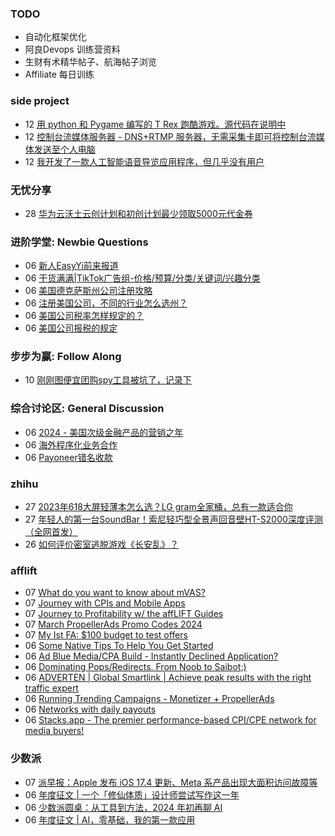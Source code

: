 ### TODO
-  自动化框架优化
-  阿良Devops 训练营资料
-  生财有术精华帖子、航海帖子浏览
-  Affiliate 每日训练

### side project
<!-- sideproject:START -->
-  12 [用 python 和 Pygame 编写的 T Rex 跑酷游戏。源代码在说明中](https://www.youtube.com/watch?v=pZySIXSelCA)
-  12 [控制台流媒体服务器 - DNS+RTMP 服务器，无需采集卡即可将控制台流媒体发送至个人电脑](https://github.com/Aioros/console-streaming-server)
-  12 [我开发了一款人工智能语音导览应用程序，但几乎没有用户](https://www.reddit.com/r/SideProject/comments/18gpp0e/ive_built_an_ai_audio_tour_app_but_have_almost_no/)<!-- sideproject:END -->


### 无忧分享
<!-- ruyo:START -->
-  28 [华为云沃土云创计划和初创计划最少领取5000元代金券](https://51.ruyo.net/18617.html)<!-- ruyo:END -->

### 进阶学堂: Newbie Questions
<!-- advertcn1:START -->
-  06 [新人EasyYi前来报道](https://www.advertcn.com/thread-114243-1-1.html)
-  06 [干货满满|TikTok广告组-价格/预算/分类/关键词/兴趣分类](https://www.advertcn.com/thread-114242-1-1.html)
-  06 [美国德克萨斯州公司注册攻略](https://www.advertcn.com/thread-114241-1-1.html)
-  06 [注册美国公司，不同的行业怎么选州？](https://www.advertcn.com/thread-114240-1-1.html)
-  06 [美国公司税率怎样规定的？](https://www.advertcn.com/thread-114238-1-1.html)
-  06 [美国公司报税的规定](https://www.advertcn.com/thread-114237-1-1.html)<!-- advertcn1:END -->

### 步步为赢: Follow Along
<!-- advertcn2:START -->
-  10 [刚刚图便宜团购spy工具被坑了，记录下](https://www.advertcn.com/thread-113954-1-1.html)<!-- advertcn2:END -->

### 综合讨论区: General Discussion
<!-- advertcn3:START -->
-  06 [2024 - 美国次级金融产品的营销之年](https://www.advertcn.com/thread-114244-1-1.html)
-  06 [海外程序化业务合作](https://www.advertcn.com/thread-114239-1-1.html)
-  06 [Payoneer错名收款](https://www.advertcn.com/thread-114233-1-1.html)<!-- advertcn3:END -->


### zhihu
<!-- zhihu:START -->
-  27 [2023年618大屏轻薄本怎么选？LG gram全家桶，总有一款适合你](http://zhuanlan.zhihu.com/p/632641888?utm_campaign=rss&utm_medium=rss&utm_source=rss&utm_content=title)
-  27 [年轻人的第一台SoundBar！索尼轻巧型全景声回音壁HT-S2000深度评测（全网首发）](http://zhuanlan.zhihu.com/p/630990296?utm_campaign=rss&utm_medium=rss&utm_source=rss&utm_content=title)
-  26 [如何评价密室逃脱游戏《长安乱》？](http://www.zhihu.com/question/563950552/answer/3045961312?utm_campaign=rss&utm_medium=rss&utm_source=rss&utm_content=title)<!-- zhihu:END -->

### afflift
<!-- afflift:START -->
-  07 [What do you want to know about mVAS?](https://afflift.com/f/threads/what-do-you-want-to-know-about-mvas.12759/)
-  07 [Journey with CPIs and Mobile Apps](https://afflift.com/f/threads/journey-with-cpis-and-mobile-apps.12762/)
-  07 [Journey to Profitability w/ the affLIFT Guides](https://afflift.com/f/threads/journey-to-profitability-w-the-afflift-guides.10148/)
-  07 [March PropellerAds Promo Codes 2024](https://afflift.com/f/threads/march-propellerads-promo-codes-2024.12746/)
-  07 [My Ist FA: $100 budget to test offers](https://afflift.com/f/threads/my-ist-fa-100-budget-to-test-offers.12756/)
-  06 [Some Native Tips To Help You Get Started](https://afflift.com/f/threads/some-native-tips-to-help-you-get-started.9066/)
-  06 [Ad Blue Media/CPA Build - Instantly Declined Application?](https://afflift.com/f/threads/ad-blue-media-cpa-build-instantly-declined-application.12619/)
-  06 [Dominating Pops/Redirects. From Noob to Saibot;&rpar;](https://afflift.com/f/threads/dominating-pops-redirects-from-noob-to-saibot.12496/)
-  06 [ADVERTEN | Global Smartlink | Achieve peak results with the right traffic expert](https://afflift.com/f/threads/adverten-global-smartlink-achieve-peak-results-with-the-right-traffic-expert.7526/)
-  06 [Running Trending Campaigns - Monetizer + PropellerAds](https://afflift.com/f/threads/running-trending-campaigns-monetizer-propellerads.5091/)
-  06 [Networks with daily payouts](https://afflift.com/f/threads/networks-with-daily-payouts.12747/)
-  06 [Stacks.app - The premier performance-based CPI/CPE network for media buyers!](https://afflift.com/f/threads/stacks-app-the-premier-performance-based-cpi-cpe-network-for-media-buyers.12761/)<!-- afflift:END -->

### 少数派
<!-- sspai:START -->
-  07 [派早报：Apple 发布 iOS 17.4 更新、Meta 系产品出现大面积访问故障等](https://sspai.com/post/86993)
-  06 [年度征文 | 一个「修仙体质」设计师尝试写作这一年](https://sspai.com/post/86604)
-  06 [少数派圆桌：从工具到方法，2024 年初再聊 AI](https://sspai.com/post/86901)
-  06 [年度征文 | AI，零基础，我的第一款应用](https://sspai.com/post/86860)<!-- sspai:END -->

